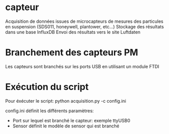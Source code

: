 # capteur

Acquisition de données issues de microcapteurs de mesures des particules en suspension (SDS011, honeywell, plantower, etc...)
Stockage des résultats dans une base InfluxDB
Envoi des résultats vers le site Luftdaten


# Branchement des capteurs PM
Les capteurs sont branchés sur les ports USB en utilisant un module FTDI


# Exécution du script

Pour éxécuter le script: 
python acquisition.py -c config.ini

config.ini définit les différents paramètres:
* Port sur lequel est branché le capteur: exemple ttyUSB0
* Sensor définit le modèle de sensor qui est branché
